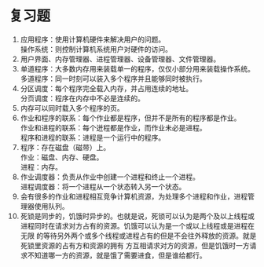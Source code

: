# 复习题

1. 应用程序：使用计算机硬件来解决用户的问题。    
   操作系统：则控制计算机系统用户对硬件的访问。    
2. 用户界面、内存管理器、进程管理器、设备管理器、文件管理器。    
3. 单道程序：大多数内存用来装载单一的程序，仅仅小部分用来装载操作系统。   
   多道程序：同一时刻可以装入多个程序并且能够同时被执行。   
4. 分区调度：每个程序完全载入内存，并占用连续的地址。    
   分页调度：程序在内存中不必是连续的。    
5. 内存可以同时载入多个程序的页。    
6. 作业和程序的联系：每个作业都是程序，但并不是所有的程序都是作业。   
   作业和进程的联系：每个迸程都是作业，而作业未必是进程。    
   程序和进程的联系：进程是一个运行中的程序。   
7. 程序：存在磁盘（磁带）上。   
   作业：磁盘、内存、硬盘。   
   进程：内存。   
8. 作业调度器：负责从作业中创建一个进程和终止一个进程。   
   进程调度器：将一个进程从一个状态转入另一个状态。   
9. 会有很多的作业和进程相互竞争计算机资源，为处理多个进程和作业，进程管理器使用队列。    
10. 死锁是同步的，饥饿时异步的。也就是说，死锁可以认为是两个及以上线程或进程同时在请求对方占有的资源。饥饿可以认为是一个或以上线程或是进程在无限 的等待另外两个或多个线程或进程占有的但是不会往外释放的资源。就是死锁里资源的占有方和资源的拥有 方互相请求对方的资源，但是饥饿时一方请求不知道哪一方的资源，就是饿了需要进食，但是谁给都行。    